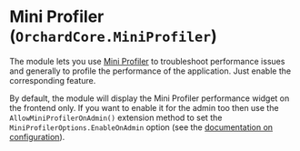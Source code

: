 # Mini Profiler (`OrchardCore.MiniProfiler`)

The module lets you use [Mini Profiler](https://miniprofiler.com/) to troubleshoot performance issues and generally to profile the performance of the application. Just enable the corresponding feature.

By default, the module will display the Mini Profiler performance widget on the frontend only. If you want to enable it for the admin too then use the `AllowMiniProfilerOnAdmin()` extension method to set the `MiniProfilerOptions.EnableOnAdmin` option (see the [documentation on configuration](../../core/Configuration/README.md)).